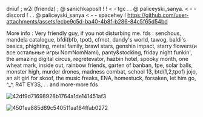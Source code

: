 dniuf ; w2i (friendz) ; @ sanichkaposit ! ! < - tgc
        . .   @ paliceyski_sanya. < - - discord ! 
  . . @ paliceyski_sanya < - - spacehey ! 
https://github.com/user-attachments/assets/ecbe9c5d-ba40-4b8f-b286-84c5f65d54bd


More info :
Very friendly guy, if you not disturbing me. 
fds : senchous, mandela catalogue, bfdi(bfb, tpot), cfmot, dandy's world, tawog, baldi's basics, phighting, metal family, brawl stars, genshin impact, starry flowers(и все остальные игры NomNomNami), panty&stocking, friday night funkin', the amazing digital circus, regretevator, hazbin hotel, spooky month, one wheat mark, inside out, rainbow friends, garten of banban, fpe, solar balls, monster high, murder drones, madness combat, school 13, btd(1,2,tpof) jojo, an alt girl for skoof, the music freaks, ENA, homestuck, forsaken, let him go, ^_^, R4T EY3S, . . and more-more fds

![42df9d71698928b1764a1de141451af3](https://github.com/user-attachments/assets/50d3a556-2cfd-4344-9105-21cfd20490b1)

![4501ea885d69c540511aa164ffab0272](https://github.com/user-attachments/assets/e48f27d2-cf77-40f3-8900-48a6a1e94af2)
